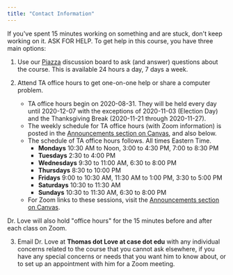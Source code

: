 ```yaml
---
title: "Contact Information"
---
```


If you've spent 15 minutes working on something and are stuck, don't keep working on it. ASK FOR HELP. To get help in this course, you have three main options:

1. Use our [Piazza](https://piazza.com/case/fall2020/pqhs431) discussion board to ask (and answer) questions about the course. This is available 24 hours a day, 7 days a week.

2. Attend TA office hours to get one-on-one help or share a computer problem.
    - TA office hours begin on 2020-08-31. They will be held every day until 2020-12-07 with the exceptions of 2020-11-03 (Election Day) and the Thanksgiving Break (2020-11-21 through 2020-11-27).
    - The weekly schedule for TA office hours (with Zoom information) is posted in the [Announcements section on Canvas](https://canvas.case.edu), and also below.
    - The schedule of TA office hours follows. All times Eastern Time.
        - **Mondays** 10:30 AM to Noon, 3:00 to 4:30 PM, 7:00 to 8:30 PM
        - **Tuesdays** 2:30 to 4:00 PM
        - **Wednesdays** 9:30 to 11:00 AM, 6:30 to 8:00 PM
        - **Thursdays** 8:30 to 10:00 PM
        - **Fridays** 9:00 to 10:30 AM, 11:30 AM to 1:00 PM, 3:30 to 5:00 PM
        - **Saturdays** 10:30 to 11:30 AM
        - **Sundays** 10:30 to 11:30 AM, 6:30 to 8:00 PM
    - For Zoom links to these sessions, visit the [Announcements section on Canvas](https://canvas.case.edu).
    
Dr. Love will also hold "office hours" for the 15 minutes before and after each class on Zoom.

3. Email Dr. Love at **Thomas dot Love at case dot edu** with any individual concerns related to the course that you cannot ask elsewhere, if you have any special concerns or needs that you want him to know about, or to set up an appointment with him for a Zoom meeting.

